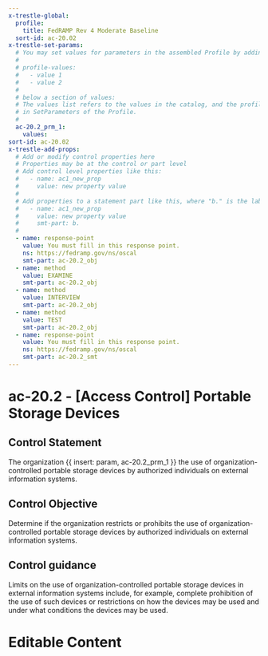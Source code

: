 ```yaml
---
x-trestle-global:
  profile:
    title: FedRAMP Rev 4 Moderate Baseline
  sort-id: ac-20.02
x-trestle-set-params:
  # You may set values for parameters in the assembled Profile by adding
  #
  # profile-values:
  #   - value 1
  #   - value 2
  #
  # below a section of values:
  # The values list refers to the values in the catalog, and the profile-values represent values
  # in SetParameters of the Profile.
  #
  ac-20.2_prm_1:
    values:
sort-id: ac-20.02
x-trestle-add-props:
  # Add or modify control properties here
  # Properties may be at the control or part level
  # Add control level properties like this:
  #   - name: ac1_new_prop
  #     value: new property value
  #
  # Add properties to a statement part like this, where "b." is the label of the target statement part
  #   - name: ac1_new_prop
  #     value: new property value
  #     smt-part: b.
  #
  - name: response-point
    value: You must fill in this response point.
    ns: https://fedramp.gov/ns/oscal
    smt-part: ac-20.2_obj
  - name: method
    value: EXAMINE
    smt-part: ac-20.2_obj
  - name: method
    value: INTERVIEW
    smt-part: ac-20.2_obj
  - name: method
    value: TEST
    smt-part: ac-20.2_obj
  - name: response-point
    value: You must fill in this response point.
    ns: https://fedramp.gov/ns/oscal
    smt-part: ac-20.2_smt
---
```


# ac-20.2 - \[Access Control\] Portable Storage Devices

## Control Statement

The organization {{ insert: param, ac-20.2_prm_1 }} the use of organization-controlled portable storage devices by authorized individuals on external information systems.

## Control Objective

Determine if the organization restricts or prohibits the use of organization-controlled portable storage devices by authorized individuals on external information systems.

## Control guidance

Limits on the use of organization-controlled portable storage devices in external information systems include, for example, complete prohibition of the use of such devices or restrictions on how the devices may be used and under what conditions the devices may be used.

# Editable Content

<!-- Make additions and edits below -->
<!-- The above represents the contents of the control as received by the profile, prior to additions. -->
<!-- If the profile makes additions to the control, they will appear below. -->
<!-- The above markdown may not be edited but you may edit the content below, and/or introduce new additions to be made by the profile. -->
<!-- If there is a yaml header at the top, parameter values may be edited. Use --set-parameters to incorporate the changes during assembly. -->
<!-- The content here will then replace what is in the profile for this control, after running profile-assemble. -->
<!-- The added parts in the profile for this control are below.  You may edit them and/or add new ones. -->
<!-- Each addition must have a heading either of the form ## Control my_addition_name -->
<!-- or ## Part a. (where the a. refers to one of the control statement labels.) -->
<!-- "## Control" parts are new parts added after the statement part. -->
<!-- "## Part" parts are new parts added into the top-level statement part with that label. -->
<!-- Subparts may be added with nested hash levels of the form ### My Subpart Name -->
<!-- underneath the parent ## Control or ## Part being added -->
<!-- See https://ibm.github.io/compliance-trestle/tutorials/ssp_profile_catalog_authoring/ssp_profile_catalog_authoring for guidance. -->
